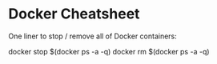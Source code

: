 # Docker Cheatsheet

One liner to stop / remove all of Docker containers:

docker stop $(docker ps -a -q)
docker rm $(docker ps -a -q)